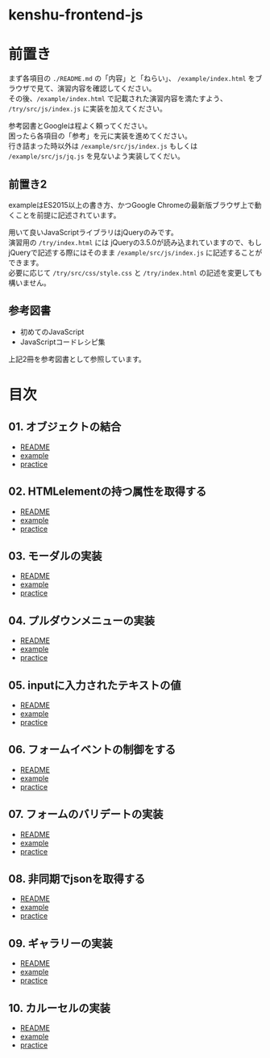 # kenshu-frontend-js

# 前置き 

まず各項目の `./README.md` の「内容」と「ねらい」、 `/example/index.html` をブラウザで見て、演習内容を確認してください。  
その後、`/example/index.html` で記載された演習内容を満たすよう、 `/try/src/js/index.js` に実装を加えてください。  
  
参考図書とGoogleは程よく頼ってください。  
困ったら各項目の「参考」を元に実装を進めてください。  
行き詰まった時以外は `/example/src/js/index.js` もしくは　`/example/src/js/jq.js` を見ないよう実装してくだい。  

## 前置き2

exampleはES2015以上の書き方、かつGoogle Chromeの最新版ブラウザ上で動くことを前提に記述されています。  
  
用いて良いJavaScriptライブラリはjQueryのみです。  
演習用の `/try/index.html` には jQueryの3.5.0が読み込まれていますので、もしjQueryで記述する際にはそのまま `/example/src/js/index.js` に記述することができます。  
必要に応じて `/try/src/css/style.css` と `/try/index.html` の記述を変更しても構いません。  

## 参考図書

- 初めてのJavaScript  
- JavaScriptコードレシピ集  
  
上記2冊を参考図書として参照しています。 

# 目次

## 01. オブジェクトの結合

- [README](./practice/01/README.md)  
- [example](./practice/01/example/index.html)  
- [practice](./practice/01/try/index.html)  

## 02. HTMLelementの持つ属性を取得する

- [README](./practice/02/README.md)  
- [example](./practice/02/example/index.html)  
- [practice](./practice/02/try/index.html)  

## 03. モーダルの実装

- [README](./practice/03/README.md)  
- [example](./practice/03/example/index.html)  
- [practice](./practice/03/try/index.html)  


## 04. プルダウンメニューの実装

- [README](./practice/04/README.md)  
- [example](./practice/04/example/index.html)  
- [practice](./practice/04/try/index.html)  

## 05. inputに入力されたテキストの値

- [README](./practice/05/README.md)  
- [example](./practice/05/example/index.html)  
- [practice](./practice/05/try/index.html)  

## 06. フォームイベントの制御をする

- [README](./practice/06/README.md)  
- [example](./practice/06/example/index.html)  
- [practice](./practice/06/try/index.html)  

## 07. フォームのバリデートの実装

- [README](./practice/07/README.md)  
- [example](./practice/07/example/index.html)  
- [practice](./practice/07/try/index.html)   

## 08. 非同期でjsonを取得する

- [README](./practice/08/README.md)  
- [example](./practice/08/example/index.html)  
- [practice](./practice/08/try/index.html)

## 09. ギャラリーの実装

- [README](./practice/09/README.md)  
- [example](./practice/09/example/index.html)  
- [practice](./practice/09/try/index.html)

## 10. カルーセルの実装

- [README](./practice/10/README.md)  
- [example](./practice/10/example/index.html)  
- [practice](./practice/10/try/index.html)  
